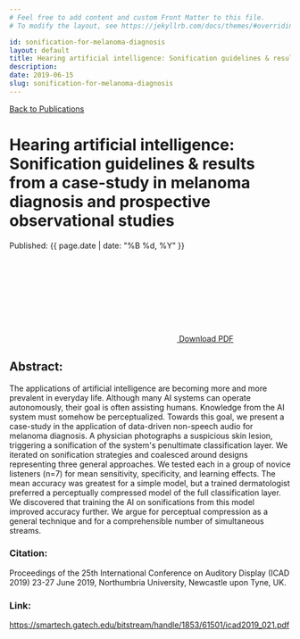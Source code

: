 ```yaml
---
# Feel free to add content and custom Front Matter to this file.
# To modify the layout, see https://jekyllrb.com/docs/themes/#overriding-theme-defaults

id: sonification-for-melanoma-diagnosis
layout: default
title: Hearing artificial intelligence: Sonification guidelines & results from a case-study in melanoma diagnosis and prospective observational studies
description: 
date: 2019-06-15
slug: sonification-for-melanoma-diagnosis
---
```

<div class="page-publication">
<div class="page-header">
    <div class="page-header__content container">
        <a href="/publications" class="h5 page-label">Back to Publications</a>
        <h1 class="h2 page-title">Hearing artificial intelligence: Sonification guidelines & results from a case-study in melanoma diagnosis and prospective observational studies</h1>
        <div class="publication-header__footer">
            <p class="publication-date">Published: {{ page.date | date: "%B %d, %Y" }}</p>
            <a class="publication-download" href="/assets/icad2019_021.pdf" target="_blank"><svg class="icon" aria-title="download PDF"><use xlink:href="/assets/site.svg#pdf-download" /></svg> Download PDF</a>
        </div>
    </div>
</div>
<article class="page-content container"> 
    <div class="page-section">    
        <h2>Abstract:</h2>
        <p>The applications of artificial intelligence are becoming more and more prevalent in everyday life. Although many AI systems can operate autonomously, their goal is often assisting humans. Knowledge from the AI system must somehow be perceptualized. Towards this goal, we present a case-study in the application of data-driven non-speech audio for melanoma diagnosis. A physician photographs a suspicious skin lesion, triggering a sonification of the system's penultimate classification layer. We iterated on sonification strategies and coalesced around designs representing three general approaches. We tested each in a group of novice listeners (n=7) for mean sensitivity, specificity, and learning effects. The mean accuracy was greatest for a simple model, but a trained dermatologist preferred a perceptually compressed model of the full classification layer. We discovered that training the AI on sonifications from this model improved accuracy further. We argue for perceptual compression as a general technique and for a comprehensible number of simultaneous streams.</p>
        <h3 class="h4">Citation:</h3>
        <p>Proceedings of the 25th International Conference on Auditory Display (ICAD 2019) 23-27 June 2019, Northumbria University, Newcastle upon Tyne, UK.</p>
        <h3 class="h4">Link:</h3>
        <a href="https://smartech.gatech.edu/bitstream/handle/1853/61501/icad2019_021.pdf?sequence=1&isAllowed=y">https://smartech.gatech.edu/bitstream/handle/1853/61501/icad2019_021.pdf</a>
    </div>
</article>
</div>
